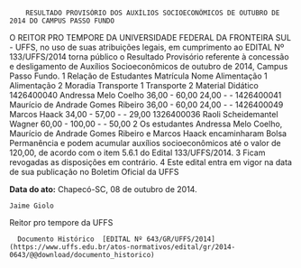         RESULTADO PROVISÓRIO DOS AUXÍLIOS SOCIOECONÔMICOS DE OUTUBRO DE 2014 DO CAMPUS PASSO FUNDO  

O REITOR PRO TEMPORE DA UNIVERSIDADE FEDERAL DA FRONTEIRA SUL - UFFS, no uso de suas atribuições legais, em cumprimento ao EDITAL Nº 133/UFFS/2014 torna público o Resultado Provisório referente à concessão e desligamento de Auxílios Socioeconômicos de outubro de 2014, Campus Passo Fundo. 1 Relação de Estudantes Matrícula Nome Alimentação 1 Alimentação 2 Moradia Transporte 1 Transporte 2 Material Didático 1426400040 Andressa Melo Coelho 36,00 - 60,00 24,00 - - 1426400041 Maurício de Andrade Gomes Ribeiro 36,00 - 60,00 24,00 - - 1426400049 Marcos Haack 34,00 - 57,00 - - 29,00 1326400036 Raoli Scheidemantel Wagner 60,00 - 100,00 - - 50,00 2 Os estudantes Andressa Melo Coelho, Maurício de Andrade Gomes Ribeiro e Marcos Haack encaminharam Bolsa Permanência e podem acumular auxílios socioeconômicos até o valor de 120,00, de acordo com o item 5.6.1 do Edital 133/UFFS/2014. 3 Ficam revogadas as disposições em contrário. 4 Este edital entra em vigor na data de sua publicação no Boletim Oficial da UFFS

   **Data do ato:** Chapecó-SC, 08 de outubro de 2014.   
 

    Jaime Giolo   
 Reitor pro tempore da UFFS 

      Documento Histórico  [EDITAL Nº 643/GR/UFFS/2014](https://www.uffs.edu.br/atos-normativos/edital/gr/2014-0643/@@download/documento_historico)     
      